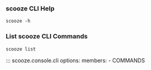 ### scooze CLI Help
``` shell
scooze -h
```

### List scooze CLI Commands
``` shell
scooze list
```

::: scooze.console.cli
    options:
        members:
            - COMMANDS
